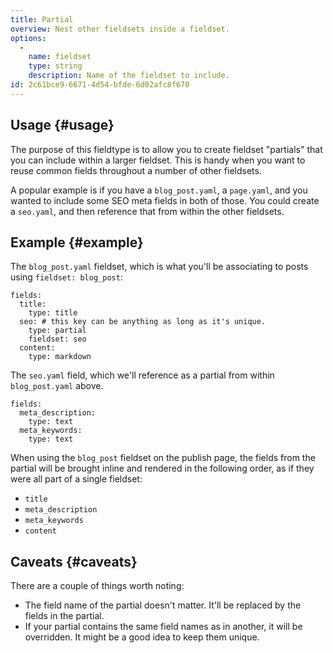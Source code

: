 ```yaml
---
title: Partial
overview: Nest other fieldsets inside a fieldset.
options:
  -
    name: fieldset
    type: string
    description: Name of the fieldset to include.
id: 2c61bce9-6671-4d54-bfde-6d02afc8f670
---
```

## Usage {#usage}

The purpose of this fieldtype is to allow you to create fieldset "partials" that you can include within a larger
fieldset. This is handy when you want to reuse common fields throughout a number of other fieldsets.

A popular example is if you have a `blog_post.yaml`, a `page.yaml`, and you wanted to include some SEO meta fields
in both of those. You could create a `seo.yaml`, and then reference that from within the other fieldsets.

## Example {#example}

The `blog_post.yaml` fieldset, which is what you'll be associating to posts using `fieldset: blog_post`:

``` .language-yaml
fields:
  title:
    type: title
  seo: # this key can be anything as long as it's unique.
    type: partial
    fieldset: seo
  content:
    type: markdown
```

The `seo.yaml` field, which we'll reference as a partial from within `blog_post.yaml` above.

``` .language-yaml
fields:
  meta_description:
    type: text
  meta_keywords:
    type: text
```

When using the `blog_post` fieldset on the publish page, the fields from the partial will be brought inline and 
rendered in the following order, as if they were all part of a single fieldset:

- `title`
- `meta_description`
- `meta_keywords`
- `content`

## Caveats {#caveats}

There are a couple of things worth noting:

- The field name of the partial doesn't matter. It'll be replaced by the fields in the partial.
- If your partial contains the same field names as in another, it will be overridden. It might be a good idea to
  keep them unique.
